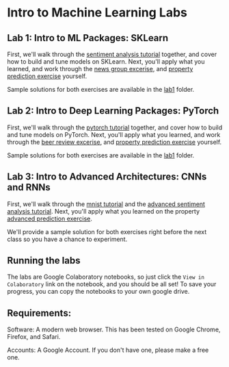 # Intro to Machine Learning Labs

## Lab 1: Intro to ML Packages: SKLearn
First, we'll walk through the [sentiment analysis tutorial](https://colab.research.google.com/github/yala/introML_chem/blob/master/lab1/sentiment_analysis_tutorial.ipynb) together, and cover how to build and tune models on SKLearn. Next, you'll apply what you learned, and work through the [news group excerise](https://colab.research.google.com/github/yala/introML_chem/blob/master/lab1/news_groups_exercise.ipynb), and [property prediction exercise](https://colab.research.google.com/github/yala/introML_chem/blob/master/lab1/property_prediction_exercise.ipynb) yourself.

Sample solutions for both exercises are available in the [lab1](https://github.com/yala/introML_chem/tree/master/lab1) folder.

## Lab 2: Intro to Deep Learning Packages: PyTorch
First, we'll walk through the [pytorch tutorial](https://colab.research.google.com/github/yala/introML_chem/blob/master/lab2/pytorch_tutorial.ipynb) together, and cover how to build and tune models on PyTorch. Next, you'll apply what you learned, and work through the [beer review excerise](https://colab.research.google.com/github/yala/introML_chem/blob/master/lab2/beer_review_exercise.ipynb), and [property prediction exercise](https://colab.research.google.com/github/yala/introML_chem/blob/master/lab2/property_prediction_exercise.ipynb) yourself.

Sample solutions for both exercises are available in the [lab1](https://github.com/yala/introML_chem/tree/master/lab2) folder.

## Lab 3: Intro to Advanced Architectures: CNNs and RNNs
First, we'll walk through the [mnist tutorial](https://colab.research.google.com/github/yala/introML_chem/blob/master/lab3/mnist_tutorial.ipynb) and the [advanced sentiment analysis tutorial](https://colab.research.google.com/github/yala/introML_chem/blob/master/lab3/rnn_and_cnn_tutorial.ipynb). Next, you'll apply what you learned on the property [advanced prediction exercise](https://colab.research.google.com/github/yala/introML_chem/blob/master/lab3/property_prediction_exercise.ipynb).

We'll provide a sample solution for both exercises right before the next class so you have a chance to experiment.



## Running the labs
The labs are Google Colaboratory notebooks, so just click the `View in Colaboratory` link on the notebook, and you should be all set!
To save your progress, you can copy the notebooks to your own google drive.

## Requirements:
Software: A modern web browser. This has been tested on Google Chrome, Firefox, and Safari.

Accounts: A Google Account. If you don't have one, please make a free one.
